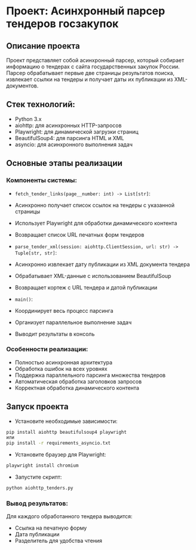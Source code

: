 # Проект: Асинхронный парсер тендеров госзакупок

## Описание проекта
Проект представляет собой асинхронный парсер, который собирает информацию о тендерах с сайта государственных закупок России. Парсер обрабатывает первые две страницы результатов поиска, извлекает ссылки на тендеры и получает даты их публикации из XML-документов.

## Стек технологий:
- Python 3.x
- aiohttp: для асинхронных HTTP-запросов
- Playwright: для динамической загрузки страниц
- BeautifulSoup4: для парсинга HTML и XML
- asyncio: для асинхронного выполнения задач

## Основные этапы реализации

### Компоненты системы:
- `fetch_tender_links(page__number: int) -> List[str]`:
- Асинхронно получает список ссылок на тендеры с указанной страницы
- Использует Playwright для обработки динамического контента
- Возвращает список URL печатных форм тендеров

- `parse_tender_xml(session: aiohttp.ClientSession, url: str) -> Tuple[str, str]`:
- Асинхронно извлекает дату публикации из XML документа тендера
- Обрабатывает XML-данные с использованием BeautifulSoup
- Возвращает кортеж с URL тендера и датой публикации

- `main()`:
- Координирует весь процесс парсинга
- Организует параллельное выполнение задач
- Выводит результаты в консоль

### Особенности реализации:
- Полностью асинхронная архитектура
- Обработка ошибок на всех уровнях
- Поддержка параллельного парсинга множества тендеров
- Автоматическая обработка заголовков запросов
- Корректная обработка динамического контента

## Запуск проекта
- Установите необходимые зависимости:
```bash
pip install aiohttp beautifulsoup4 playwright
или
pip install -r requirements_asyncio.txt
```

- Установите браузер для Playwright:
```bash
playwright install chromium
```

- Запустите скрипт:
```bash
python aiohttp_tenders.py
```

### Вывод результатов:
Для каждого обработанного тендера выводится:
- Ссылка на печатную форму
- Дата публикации
- Разделитель для удобства чтения